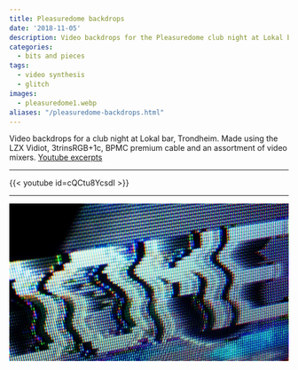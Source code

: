 ```yaml
---
title: Pleasuredome backdrops
date: '2018-11-05'
description: Video backdrops for the Pleasuredome club night at Lokal bar, Trondheim.
categories: 
  - bits and pieces
tags:
  - video synthesis
  - glitch
images:
  - pleasuredome1.webp
aliases: "/pleasuredome-backdrops.html"
---
```


Video backdrops for a club night at Lokal bar, Trondheim. Made using the LZX Vidiot, 3trinsRGB+1c, BPMC premium cable and an assortment of video mixers.
[Youtube excerpts](https://www.youtube.com/watch?v=cQCtu8YcsdI)

---

{{< youtube id=cQCtu8YcsdI >}}

---

![Screenshot](pleasuredome1.webp)
